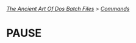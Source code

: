 *[The Ancient Art Of Dos Batch Files](./0-0-0-Table-Of-Contents.md) > [Commands](./3-0-0-Commands.md)*

# PAUSE #